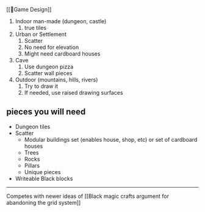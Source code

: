 [[🌱Game Design]]

1. Indoor man-made (dungeon, castle)
	1. true tiles
2. Urban or Settlement
	1. Scatter
	2. No need for elevation
	3. Might need cardboard houses
3. Cave
	1. Use dungeon pizza
	2. Scatter wall pieces
4. Outdoor (mountains, hills, rivers)
	1. Try to draw it
	2. If needed, use raised drawing surfaces
## pieces you will need
- Dungeon tiles
- Scatter
	- Modular buildings set (enables house, shop, etc) or set of cardboard houses
	- Trees
	- Rocks
	- Pillars
	- Unique pieces
- Writeable Black blocks
---
Competes with newer ideas of [[Black magic crafts argument for abandoning the grid system]]





